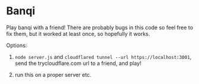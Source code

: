 # Banqi

Play banqi with a friend! There are probably bugs in this code so feel free to fix them, but it worked at least once, so hopefully it works. 

Options: 
1. `node server.js` and `cloudflared tunnel --url https://localhost:3001`, send the trycloudflare.com url to a friend, and play! 

2. run this on a proper server etc.